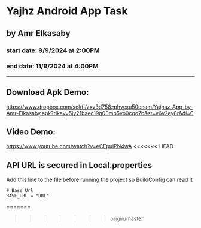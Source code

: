# Yajhz Android App Task
## by Amr Elkasaby

### start date: 9/9/2024 at 2:00PM
### end date: 11/9/2024 at 4:00PM
---
## Download Apk Demo:
https://www.dropbox.com/scl/fi/zxv3d758zphvcxu50enam/Yajhaz-App-by-Amr-Elkasaby.apk?rlkey=5ly21baec19q00mb5vo0cqo7b&st=v6v2ey8r&dl=0

## Video Demo:
https://www.youtube.com/watch?v=eCEpulPN4wA
<<<<<<< HEAD

## API URL is secured in Local.properties
Add this line to the file before running the project so BuildConfig can read it
```
# Base Url
BASE_URL = "URL"
```
=======
>>>>>>> origin/master
